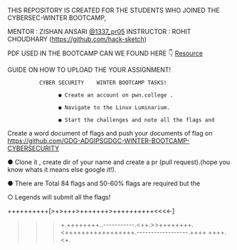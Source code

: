 THIS REPOSITORY IS CREATED FOR THE STUDENTS WHO JOINED THE CYBERSEC-WINTER BOOTCAMP, 


MENTOR     : ZISHAN ANSARI    [@1337_pr05](https://github.com/1337-pr05)
INSTRUCTOR : ROHIT CHOUDHARY (https://github.com/hack-sketch)

PDF USED IN THE BOOTCAMP CAN WE FOUND HERE 👇
[Resource](https://github.com/1337-H4K3R5/BASIC_LINUX_RESOURCE)

GUIDE ON HOW TO UPLOAD THE YOUR ASSIGNMENT!

              CYBER SECURITY    WINTER BOOTCAMP TASKS!

                    ● Create an account on pwn.college .

                    ● Navigate to the Linux Luminarium.

                    ● Start the challenges and note all the flags and

Create a word document of flags and push your documents of flag on https://github.com/GDG-ADGIPSGDGC-WINTER-BOOTCAMP-CYBERSECURITY

● Clone it , create dir of your name and create a pr (pull
request).(hope you know whats it means else google
it!).

● There are Total 84 flags and 50-60% flags are required
but the

○ Legends will submit all the flags!

++++++++++[>+>+++>+++++++>++++++++++<<<<-]
>>>+.++++++++..-----------.<++.>>++++++++.
<+++++++++++++++++.------------------.++++
++++.<+.



